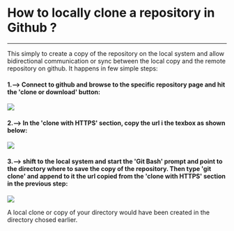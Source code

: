 
# **How to locally clone a repository in Github ?**
***
This simply to create a copy of the repository on the local system and allow bidirectional communication or sync between the local copy and the remote repository on github. It happens in few simple steps:

#### 1.--> Connect to github and browse to the specific repository page and hit the 'clone or download' button:







![]({{site.baseurl}}/images/cloning_1_.PNG)








#### 2.--> In the 'clone with HTTPS' section, copy the url i the texbox as shown below:







![]({{site.baseurl}}/images/cloning_2_.PNG)







#### 3.--> shift to the local system and start the '**Git Bash**' prompt and point to the directory where to save the copy of the repository. Then type '**git clone**' and append to it the url copied from the 'clone with HTTPS' section in the previous step:


![]({{site.baseurl}}/images/cloning_3_.PNG)



A local clone or copy of your directory would have been created in the directory chosed earlier.























